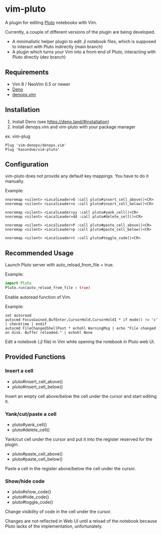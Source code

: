 # vim-pluto
A plugin for editing [Pluto](https://github.com/fonsp/Pluto.jl) notebooks with Vim.

Currently, a couple of different versions of the plugin are being developed.
- A minimalistic helper plugin to edit .jl notebook files, which is supposed to interact with Pluto indirectly (main branch)
- A plugin which turns your Vim into a front-end of Pluto, interacting with Pluto directly (dev branch)

## Requirements
- Vim 8 / NeoVim 0.5 or newer
- [Deno](https://deno.land)
- [denops.vim](https://github.com/vim-denops/denops.vim)

## Installation
1. Install Deno (see https://deno.land/#installation)
1. Install denops.vim and vim-pluto with your package manager

ex. vim-plug
```viml
Plug 'vim-denops/denops.vim'
Plug 'hasundue/vim-pluto'
```

## Configuration
vim-pluto does not provide any default key mappings. You have to do it manually.

Example:

```viml
nnoremap <silent> <LocalLeader>O :call pluto#insert_cell_above()<CR>
nnoremap <silent> <LocalLeader>o :call pluto#insert_cell_below()<CR>

nnoremap <silent> <LocalLeader>yy :call pluto#yank_cell()<CR>
nnoremap <silent> <LocalLeader>dd :call pluto#delete_cell()<CR>

nnoremap <silent> <LocalLeader>P :call pluto#paste_cell_above()<CR>
nnoremap <silent> <LocalLeader>p :call pluto#paste_cell_below()<CR>

nnoremap <silent> <LocalLeader>t :call pluto#toggle_code()<CR>
```

## Recommended Usage
Launch Pluto server with auto_reload_from_file = true.

Example:

```julia
import Pluto
Pluto.run(auto_reload_from_file = true)
```

Enable autoread function of Vim.

Example:

```viml
set autoread
autocmd FocusGained,BufEnter,CursorHold,CursorHoldI * if mode() != 'c' | checktime | endif
autocmd FileChangedShellPost * echohl WarningMsg | echo "File changed on disk. Buffer reloaded." | echohl None
```

Edit a notebook (.jl file) in Vim while opening the notebook in Pluto web UI.

## Provided Functions
### Insert a cell
- pluto#insert_cell_above()
- pluto#insert_cell_below()

Insert an empty cell above/below the cell under the cursor and start editing it.

### Yank/cut/paste a cell
- pluto#yank_cell()
- pluto#delete_cell()

Yank/cut cell under the cursor and put it into the register reserved for the plugin.

- pluto#paste_cell_above()
- pluto#paste_cell_below()

Paste a cell in the register above/below the cell under the cursor.

### Show/hide code
- pluto#show_code()
- pluto#hide_code()
- pluto#toggle_code()

Change visibility of code in the cell under the cursor.

Changes are not reflected in Web UI until a reload of the notebook because Pluto lacks of the implementation, unfortunately.
